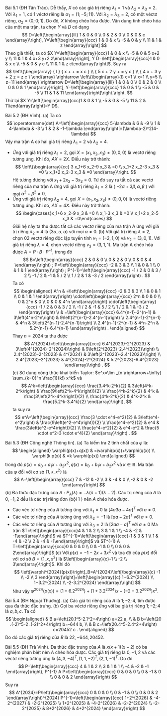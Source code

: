 Bài 5.1 (ĐH Tân Trào). 
Dễ thấy, $X$ có các giá trị riêng $\lambda_1=1$ và $\lambda_2=\lambda_3=2$. Với $\lambda_1=1$, có 1 véctơ riêng là $\alpha_1=(1 ;-5 ; 11)$. Với $\lambda_2=\lambda_3=2$, có một véctơ riêng, $\alpha_2=(0 ; 0 ; 1)$. Do đó, $X$ không chéo hóa được.
Vận dụng tính chéo hóa của một ma trận, ta chọn $Y$ và $D$ có dạng
$$
D=\left[\begin{array}{lll}
1 & 0 & 0 \\
0 & 2 & 0 \\
0 & 0 & c
\end{array}\right], Y=\left[\begin{array}{ccc}
1 & 0 & x \\
-5 & 0 & y \\
11 & 1 & z
\end{array}\right]
$$
Theo giả thiết, ta có $X Y=\left[\begin{array}{ccc}1 & 0 & x \\ -5 & 0 & 5 x+2 y \\ 11 & 1 & 4 x+3 y+2 z\end{array}\right], Y D=\left[\begin{array}{ccc}1 & 0 & x c \\ -5 & 0 & y c \\ 11 & 1 & z c\end{array}\right]$.
Suy ra
$$
\left\{\begin{array} { l } 
{ x + + = x c } \\
{ 5 x + 2 y + = y c } \\
{ 4 x + 3 y + 2 z = z c }
\end{array} \rightarrow \left\{\begin{array}{l}
c=1 \\
x=1 \\
y=5 \\
z=11
\end{array} \rightarrow D=\left[\begin{array}{lll}
1 & 0 & 0 \\
0 & 2 & 0 \\
0 & 0 & 1
\end{array}\right], Y=\left[\begin{array}{ccc}
1 & 0 & 1 \\
-5 & 0 & -5 \\
11 & 1 & 11
\end{array}\right]\right.\right.
$$
Thử lại $X Y=\left[\begin{array}{ccc}1 & 0 & 1 \\ -5 & 0 & -5 \\ 11 & 2 & 11\end{array}\right]=Y D$.

Bài 5.2 (ĐH Vinh). 
(a) Ta có
$$
\operatorname{det} A=\left|\begin{array}{ccc}
5-\lambda & 6 & -9 \\
1 & 4-\lambda & -3 \\
1 & 2 & -1-\lambda
\end{array}\right|=(\lambda-2)^2(4-\lambda)
$$
Vậy ma trận A có hai giá trị riêng $\lambda_1=2$ và $\lambda_2=4$.
- Ứng với giá trị riêng $\lambda_1=2$, gọi $X=\left(x_1, x_2, x_3\right) \neq(0,0,0)$ là vectơ riêng tương ứng. Khi đó, $A X=2 X$. Điều này trở thành:
$$
\left\{\begin{array}{cc}
3 x_1+6 x_2-9 x_3 & =0 \\
x_1+2 x_2-3 x_3 & =0 \\
x_1+2 x_2-3 x_3 & =0
\end{array}\right.
$$
Hệ tương đương với $x_1+2 x_2-3 x_3=0$. Từ đó suy ra tất cả các vectơ riêng của ma trận A ứng với giá trị riêng $\lambda_1=2$ là ( $-2 \alpha+3 \beta, \alpha, \beta$ ) với mọi $\alpha^2+\beta^2 \neq 0$.
- Ứng với giá trị riêng $\lambda_2=4$, gọi $X=\left(x_1, x_2, x_3\right) \neq(0,0,0)$ là vectơ riêng tương ứng. Khi đó, $A X=4 X$. Điều này trở thành:
$$
\begin{cases}x_1+6 x_2-9 x_3 & =0 \\ x_1-3 x_3 & =0 \\ x_1+2 x_2-5 x_3 & =0\end{cases}
$$
Giải hệ này ta thu được tất cả các vectơ riêng của ma trận A ứng với giá trị riêng $\lambda_2=4$ là $(3 \alpha, \alpha, \alpha)$ với mọi $\alpha \neq 0$.
(b) Với giá trị riêng $\lambda=2$, chọn 02 vectơ riêng độc lập tuyến tính $v_1=(-2,1,0)$ và $v_2=(3,0,1)$. Với giá trị riêng $\lambda=4$, chọn vectơ riêng $v_3=(3,1,1)$. Ma trận A chéo hóa được $A=P \cdot B \cdot P^{-1}$, trong đó
$$
B=\left(\begin{array}{ccc}
2 & 0 & 0 \\
0 & 2 & 0 \\
0 & 0 & 4
\end{array}\right) ; P=\left(\begin{array}{ccc}
-2 & 3 & 3 \\
1 & 0 & 1 \\
0 & 1 & 1
\end{array}\right) ; P^{-1}=\left(\begin{array}{ccc}
-1 / 2 & 0 & 3 / 2 \\
-1 / 2 & -1 & 5 / 2 \\
1 / 2 & 1 & -3 / 2
\end{array}\right) .
$$
Ta có
$$
\begin{aligned}
A^n & =\left(\begin{array}{ccc}
-2 & 3 & 3 \\
1 & 0 & 1 \\
0 & 1 & 1
\end{array}\right) \cdot\left(\begin{array}{ccc}
2^n & 0 & 0 \\
0 & 2^n & 0 \\
0 & 0 & 4^n
\end{array}\right) \cdot\left(\begin{array}{ccc}
-1 / 2 & 0 & 3 / 2 \\
-1 / 2 & -1 & 5 / 2 \\
1 / 2 & 1 & -3 / 2
\end{array}\right) \\
& =\left(\begin{array}{ccc}
6.4^{n-1}-2^{n-1} & 3\left(4^n-2^n\right) & 9\left(2^{n-1}-2.4^{n-1}\right) \\
2.4^{n-1}-2^{n-1} & 4^n & 3\left(2^{n-1}-2.4^{n-1}\right) \\
2.4^{n-1}-2^{n-1} & 4^n-2^n & 5.2^{n-1}-6.4^{n-1}
\end{array}\right) .
\end{aligned}
$$
Thay $n=2024$ ta thu được
$$
A^{2024}=\left(\begin{array}{ccc}
6.4^{2023}-2^{2023} & 3\left(4^{2024}-2^{2024}\right) & 9\left(2^{2023}-2.4^{2023}\right) \\
2.4^{2023}-2^{2023} & 4^{2024} & 3\left(2^{2023}-2.4^{2023}\right) \\
2.4^{2023}-2^{2023} & 4^{2024}-2^{2024} & 5.2^{2023}-6.4^{2023}
\end{array}\right) .
$$
(c) Sử dụng công thức khai triển Taylor: $e^x=\lim _{n \rightarrow+\infty} \sum_{k=0}^n \frac{1}{k!} x^k$ và
$$
A^k=\left(\begin{array}{ccc}
\frac{3.4^k-2^k}{2} & 3\left(4^k-2^k\right) & \frac{9\left(2^k-4^k\right)}{2} \\
\frac{4^k-2^k}{2} & 4^k & \frac{3\left(2^k-4^k\right)}{2} \\
\frac{4^k-2^k}{2} & 4^k-2^k & \frac{5.2^k-3.4^k}{2}
\end{array}\right),
$$
ta suy ra
$$
e^A=\left(\begin{array}{ccc}
\frac{3 \cdot e^4-e^2}{2} & 3\left(e^4-e^2\right) & \frac{9\left(e^2-e^4\right)}{2} \\
\frac{e^4-e^2}{2} & e^4 & \frac{3\left(e^2-e^4\right)}{2} \\
\frac{e^4-e^2}{2} & e^4-e^2 & \frac{5 \cdot e^2-3 \cdot e^4}{2}
\end{array}\right) .
$$

Bài 5.3 (ĐH Công nghệ Thông tin). 
(a) Ta kiểm tra 2 tính chất của $\varphi$ là:
$$
\begin{aligned}
\varphi(p(x)+q(x)) & =\varphi(p(x))+\varphi(q(x)) \\
\varphi(k p(x)) & =k \varphi(p(x))
\end{aligned}
$$
trong đó $p(x)=a_0+a_1 x+a_2 x^2, q(x)=b_0+b_1 x+b_2 x^2$ và $k \in \mathbb{R}$. Ma trận của $\varphi$ đối với cơ sở $\left\{1, x, x^2\right\}$ là
$$
A=\left[\begin{array}{ccc}
7 & -12 & -2 \\
3 & -4 & 0 \\
-2 & 0 & -2
\end{array}\right]
$$
(b) Đa thức đặc trưng của $A: P_A(\lambda)=-\lambda(\lambda+1)(\lambda-2)$. Các trị riêng của $A$ là $0,-1,2$ đều là các trị riêng đơn (bội 1 ) nên $A$ chéo hóa được.
- Các véc tơ riêng của $A$ tương ứng với $\lambda_1=0$ là $[4 a 3 a-4 a]^T$ với $a \neq 0$.
- Các véc tơ riêng của $A$ tương ứng với $\lambda_2=-1$ là $[a a-2 a]^T$ với $a \neq 0$.
- Các véc tơ riêng của $A$ tương ứng với $\lambda_3=2$ là $[2 a a-a]^T$ với $a \neq 0$
Ma trận $T=\left[\begin{array}{ccc}4 & 1 & 2 \\ 3 & 1 & 1 \\ -4 & -2 & -1\end{array}\right]$ và $T^{-1}=\left[\begin{array}{ccc}-1 & 3 & 1 \\ 1 & -4 & -2 \\ 2 & -4 & -1\end{array}\right]$ và $T^{-1} A T=\left[\begin{array}{ccc}0 & 0 & 0 \\ 0 & -1 & 0 \\ 0 & 0 & 2\end{array}\right]$
(c) Với $p(x)=-1-2 x+3 x^2$ và tọa độ của $p(x)$ đối với cơ sở $B=\left\{1, x, x^2\right\}$ là $\left[\begin{array}{c}-1 \\ -2 \\ 3\end{array}\right]$. Khi đó
$$
\left[\varphi^{2024}(p(x))\right]_B=A^{2024}\left[\begin{array}{c}
-1 \\
-2 \\
3
\end{array}\right]=\left[\begin{array}{c}
1+6.2^{2024} \\
1+3.2^{2024} \\
-2-3.2^{2024}
\end{array}\right]
$$
Như vậy $\varphi^{2024}(p(x))=\left(1+6.2^{2024}\right)+\left(1+3.2^{2024}\right) x+\left(-2-3.2^{2024}\right) x^2$.

Bài 5.4 (ĐH Ngoại Thương). 
(a) Các giá trị riêng của $A$ là $1 ;-2 ; 4$, tìm được qua đa thức đặc trưng. 
(b) Gọi ba véctơ riêng ứng với ba giá trị riêng $1 ;-2 ; 4$ là $a, b, c$. Ta có
$$
\begin{aligned}
& B a=\left(20.1^5-2.1^2+4\right) a=22 a, \\
& B b=\left(20 .(-2)^5-2 .(-2)^2+4\right) b=-644 b, \\
& B c=\left(20.4^5-2.4^2+4\right) c=20452 c .
\end{aligned}
$$
Do đó các giá trị riêng của $B$ là $22,-644,20452$.

Bài 5.5 (ĐH Trà Vinh). 
Đa thức đặc trưng của $A$ là $x(x+1)(x-2)$ có ba nghiệm phân biệt nên $A$ chéo hóa được. Các giá trị riêng là $0,-1,2$ và các véctơ riêng tương ứng là $(4,3,-4)^T,(1,1,-2)^T,(2,1,-1)^T$. Do đó
$$
P=\left(\begin{array}{ccc}
4 & 1 & 2 \\
3 & 1 & 1 \\
-4 & -2 & -1
\end{array}\right), P^{-1} A P=\left(\begin{array}{ccc}
0 & 0 & 0 \\
0 & -1 & 0 \\
0 & 0 & 2
\end{array}\right)
$$
Suy ra
$$
A^{2024}=P\left(\begin{array}{ccc}
0 & 0 & 0 \\
0 & -1 & 0 \\
0 & 0 & 2
\end{array}\right)^{2024} P^{-1}=\left(\begin{array}{ccc}
1+2^{2026} & -4-2^{2027} & -2-2^{2025} \\
1+2^{2025} & -4-2^{2026} & -2-2^{2024} \\
-2-2^{2025} & 8+2^{2026} & 4+2^{2024}
\end{array}\right)
$$